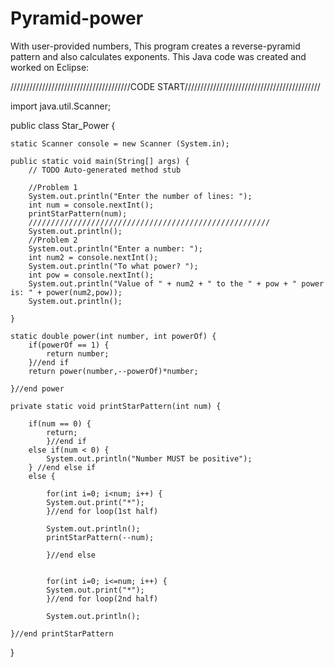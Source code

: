 # Pyramid-power
With user-provided numbers, This program creates a reverse-pyramid pattern and also calculates exponents.
This Java code was created and worked on Eclipse:

//////////////////////////////////////CODE START///////////////////////////////////////////

import java.util.Scanner;

public class Star_Power {
	
	static Scanner console = new Scanner (System.in);

	public static void main(String[] args) {
		// TODO Auto-generated method stub

		//Problem 1
		System.out.println("Enter the number of lines: ");
		int num = console.nextInt();
		printStarPattern(num);
		//////////////////////////////////////////////////////
		System.out.println();
		//Problem 2
		System.out.println("Enter a number: ");	
		int num2 = console.nextInt();
		System.out.println("To what power? ");	
		int pow = console.nextInt();
		System.out.println("Value of " + num2 + " to the " + pow + " power is: " + power(num2,pow));
		System.out.println();

	}
	
	static double power(int number, int powerOf) {
		if(powerOf == 1) {
			return number;
		}//end if
		return power(number,--powerOf)*number;
		
	}//end power

	private static void printStarPattern(int num) {
		
		if(num == 0) {
			return;	
			}//end if
		else if(num < 0) {
			System.out.println("Number MUST be positive");
		} //end else if
		else {
			
			for(int i=0; i<num; i++) {
			System.out.print("*");
			}//end for loop(1st half)
	
			System.out.println();
			printStarPattern(--num);
			
			}//end else
		
		
			for(int i=0; i<=num; i++) {
			System.out.print("*");
			}//end for loop(2nd half)
				
			System.out.println();
	
	}//end printStarPattern

	

}
